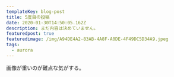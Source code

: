 ```yaml
---
templateKey: blog-post
title: 5度目の投稿
date: 2020-01-30T14:50:05.162Z
description: まだ内容は決めていません。
featuredpost: true
featuredimage: /img/A94DE4A2-83AB-4A8F-A0DE-4F49DC5D34A9.jpeg
tags:
  - aurora
---
```

画像が重いのが難点な気がする。
